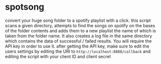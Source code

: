 # spotsong
convert your huge song folder to a spotify playlist with a click.
this script scans a given directory, attempts to find the songs on spotify on the bases of the folder contents and adds them to a new playlist the name of which is taken from the folder name.
 It also creates a log file in the same directory which contains the data of  successful / failed results.
You will require the API key in order to use it. after getting the API key, make sure to edit the users settings by editing the URI to  `http://localhost:8888/callback` and editing the script with your client ID and client secret
